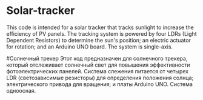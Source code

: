 # Solar-tracker
This code is intended for a solar tracker that tracks sunlight to increase the efficiency of PV panels.
The tracking system is powered by four LDRs (Light Dependent Resistors) to determine the sun's position; an electric actuator for rotation; and an Arduino UNO board.
The system is single-axis.

#Солнечный трекер
Этот код предназначен для солнечного трекера, который отслеживает солнечный свет для повышения эффективности фотоэлектрических панелей.
Система слежения питается от четырех LDR (светозависимые резисторы) для определения положения солнца; электрического привода для вращения; и платы Arduino UNO.
Система одноосная.
